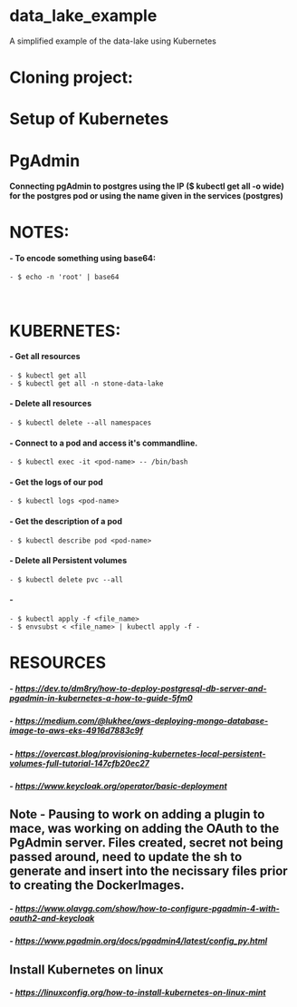 # data_lake_example
A simplified example of the data-lake using Kubernetes

# Cloning project:

# Setup of Kubernetes

# PgAdmin
#### Connecting pgAdmin to postgres using the IP ($ kubectl get all -o wide) for the postgres pod or using the name given in the services (postgres)

# NOTES:
#### - To encode something using base64:
    - $ echo -n 'root' | base64

<br/>

# KUBERNETES:
#### - Get all resources
    - $ kubectl get all
    - $ kubectl get all -n stone-data-lake
#### - Delete all resources
    - $ kubectl delete --all namespaces
#### - Connect to a pod and access it's commandline.
    - $ kubectl exec -it <pod-name> -- /bin/bash
#### - Get the logs of our pod
    - $ kubectl logs <pod-name>
#### - Get the description of a pod
    - $ kubectl describe pod <pod-name>
#### - Delete all Persistent volumes
    - $ kubectl delete pvc --all 
#### -
    - $ kubectl apply -f <file_name>
    - $ envsubst < <file_name> | kubectl apply -f -

# RESOURCES
##### - https://dev.to/dm8ry/how-to-deploy-postgresql-db-server-and-pgadmin-in-kubernetes-a-how-to-guide-5fm0
##### - https://medium.com/@lukhee/aws-deploying-mongo-database-image-to-aws-eks-4916d7883c9f
##### - https://overcast.blog/provisioning-kubernetes-local-persistent-volumes-full-tutorial-147cfb20ec27
##### - https://www.keycloak.org/operator/basic-deployment


## Note - Pausing to work on adding a plugin to mace, was working on adding the OAuth to the PgAdmin server.  Files created, secret not being passed around, need to update the sh to generate and insert into the necissary files prior to creating the DockerImages.

##### - https://www.olavgg.com/show/how-to-configure-pgadmin-4-with-oauth2-and-keycloak
##### - https://www.pgadmin.org/docs/pgadmin4/latest/config_py.html

## Install Kubernetes on linux
##### - https://linuxconfig.org/how-to-install-kubernetes-on-linux-mint